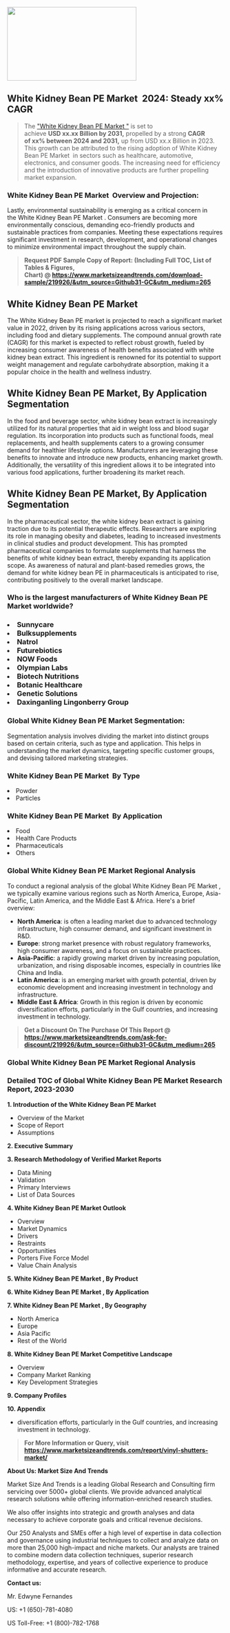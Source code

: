 <p><img class="alignnone size-medium wp-image-20088" src="https://ffe5etoiles.com/wp-content/uploads/2024/12/MST1-300x171.png" alt="" width="300" height="171" /></p><h2 id="ember46" class="ember-view reader-text-block__heading-2">White Kidney Bean PE Market &nbsp;2024: Steady&nbsp;xx% CAGR</h2><blockquote id="ember47" class="ember-view reader-text-block__blockquote">The&nbsp;<a class="app-aware-link " href="https://www.marketsizeandtrends.com/download-sample/219926/&utm_source=Github31-GC&utm_medium=265" target="_blank" data-test-app-aware-link="">"White Kidney Bean PE Market "</a>&nbsp;is set to achieve&nbsp;<strong>USD&nbsp;xx.xx&nbsp;Billion by 2031,</strong>&nbsp;propelled by a strong&nbsp;<strong>CAGR of&nbsp;xx% between 2024 and 2031,</strong>&nbsp;up from USD xx.x Billion in 2023. This growth can be attributed to the rising adoption of&nbsp;White Kidney Bean PE Market &nbsp;in sectors such as healthcare, automotive, electronics, and consumer goods. The increasing need for efficiency and the introduction of innovative products are further propelling market expansion.</blockquote><h3 id="ember48" class="ember-view reader-text-block__heading-3">White Kidney Bean PE Market &nbsp;Overview and Projection:</h3><p id="ember49" class="ember-view reader-text-block__paragraph">Lastly, environmental sustainability is emerging as a critical concern in the&nbsp;White Kidney Bean PE Market . Consumers are becoming more environmentally conscious, demanding eco-friendly products and sustainable practices from companies. Meeting these expectations requires significant investment in research, development, and operational changes to minimize environmental impact throughout the supply chain.</p><blockquote id="ember50" class="ember-view reader-text-block__blockquote"><strong>Request PDF Sample Copy of Report: (Including Full TOC, List of Tables &amp; Figures, Chart)&nbsp;@&nbsp;<strong><a href="https://www.marketsizeandtrends.com/download-sample/219926/&utm_source=Github31-GC&utm_medium=265" target="_blank">https://www.marketsizeandtrends.com/download-sample/219926/&utm_source=Github31-GC&utm_medium=265</a></strong></strong></blockquote><h3 class=""><h2>White Kidney Bean PE Market</h2><p>The White Kidney Bean PE market is projected to reach a significant market value in 2022, driven by its rising applications across various sectors, including food and dietary supplements. The compound annual growth rate (CAGR) for this market is expected to reflect robust growth, fueled by increasing consumer awareness of health benefits associated with white kidney bean extract. This ingredient is renowned for its potential to support weight management and regulate carbohydrate absorption, making it a popular choice in the health and wellness industry.</p><h2>White Kidney Bean PE Market, By Application Segmentation</h2><p>In the food and beverage sector, white kidney bean extract is increasingly utilized for its natural properties that aid in weight loss and blood sugar regulation. Its incorporation into products such as functional foods, meal replacements, and health supplements caters to a growing consumer demand for healthier lifestyle options. Manufacturers are leveraging these benefits to innovate and introduce new products, enhancing market growth. Additionally, the versatility of this ingredient allows it to be integrated into various food applications, further broadening its market reach.</p><h2>White Kidney Bean PE Market, By Application Segmentation</h2><p>In the pharmaceutical sector, the white kidney bean extract is gaining traction due to its potential therapeutic effects. Researchers are exploring its role in managing obesity and diabetes, leading to increased investments in clinical studies and product development. This has prompted pharmaceutical companies to formulate supplements that harness the benefits of white kidney bean extract, thereby expanding its application scope. As awareness of natural and plant-based remedies grows, the demand for white kidney bean PE in pharmaceuticals is anticipated to rise, contributing positively to the overall market landscape.</p></h3><h3 id="" class="">Who is the largest manufacturers of&nbsp;White Kidney Bean PE Market worldwide?</h3><h3 class=""></Li><Li>Sunnycare</Li><Li> Bulksupplements</Li><Li> Natrol</Li><Li> Futurebiotics</Li><Li> NOW Foods</Li><Li> Olympian Labs</Li><Li> Biotech Nutritions</Li><Li> Botanic Healthcare</Li><Li> Genetic Solutions</Li><Li> Daxinganling Lingonberry Group</h3><h3 id="ember53" class="ember-view reader-text-block__heading-3">Global&nbsp;White Kidney Bean PE Market Segmentation:</h3><p id="ember54" class="ember-view reader-text-block__paragraph">Segmentation analysis involves dividing the market into distinct groups based on certain criteria, such as type and application. This helps in understanding the market dynamics, targeting specific customer groups, and devising tailored marketing strategies.</p><h3 id="" class="">White Kidney Bean PE Market &nbsp;By Type</h3><p></Li><Li>Powder</Li><Li> Particles</p><h3 id="" class="">White Kidney Bean PE Market &nbsp;By Application</h3><p class=""></Li><Li>Food</Li><Li> Health Care Products</Li><Li> Pharmaceuticals</Li><Li> Others</p><h3 id="ember62" class="ember-view reader-text-block__heading-3">Global White Kidney Bean PE Market Regional Analysis</h3><p id="ember63" class="ember-view reader-text-block__paragraph">To conduct a regional analysis of the global White Kidney Bean PE Market , we typically examine various regions such as North America, Europe, Asia-Pacific, Latin America, and the Middle East &amp; Africa. Here's a brief overview:</p><ul><li><strong>North America</strong>: is often a leading market due to advanced technology infrastructure, high consumer demand, and significant investment in R&amp;D.</li><li><strong>Europe</strong>: strong market presence with robust regulatory frameworks, high consumer awareness, and a focus on sustainable practices.</li><li><strong>Asia-Pacific</strong>: a rapidly growing market driven by increasing population, urbanization, and rising disposable incomes, especially in countries like China and India.</li><li><strong>Latin America</strong>: is an emerging market with growth potential, driven by economic development and increasing investment in technology and infrastructure.</li><li><strong>Middle East &amp; Africa</strong>: Growth in this region is driven by economic diversification efforts, particularly in the Gulf countries, and increasing investment in technology.</li></ul><blockquote id="ember61" class="ember-view reader-text-block__blockquote"><strong>Get a Discount On The Purchase Of This Report @ <strong><a href="https://html-cleaner.com/" target="">https://www.marketsizeandtrends.com/ask-for-discount/219926/&utm_source=Github31-GC&utm_medium=265</a></strong></strong></blockquote><h3 id="ember62" class="ember-view reader-text-block__heading-3">Global White Kidney Bean PE Market Regional Analysis</h3><h3 id="" class="">Detailed TOC of Global White Kidney Bean PE Market Research Report, 2023-2030</h3><p id="" class=""><strong>1. Introduction of the White Kidney Bean PE Market </strong></p><ul><li>Overview of the Market</li><li>Scope of Report</li><li>Assumptions</li></ul><p id="" class=""><strong>2. Executive Summary</strong></p><p id="" class=""><strong>3. Research Methodology of Verified Market Reports</strong></p><ul><li>Data Mining</li><li>Validation</li><li>Primary Interviews</li><li>List of Data Sources</li></ul><p id="" class=""><strong>4. White Kidney Bean PE Market Outlook</strong></p><ul><li>Overview</li><li>Market Dynamics</li><li>Drivers</li><li>Restraints</li><li>Opportunities</li><li>Porters Five Force Model</li><li>Value Chain Analysis</li></ul><p id="" class=""><strong>5. White Kidney Bean PE Market , By Product</strong></p><p id="" class=""><strong>6. White Kidney Bean PE Market , By Application</strong></p><p id="" class=""><strong>7. White Kidney Bean PE Market , By Geography</strong></p><ul><li>North America</li><li>Europe</li><li>Asia Pacific</li><li>Rest of the World</li></ul><p id="" class=""><strong>8. White Kidney Bean PE Market Competitive Landscape</strong></p><ul><li>Overview</li><li>Company Market Ranking</li><li>Key Development Strategies</li></ul><p id="" class=""><strong>9. Company Profiles</strong></p><p id="" class=""><strong>10. Appendix</strong></p><ul><li>diversification efforts, particularly in the Gulf countries, and increasing investment in technology.</li></ul><blockquote id="ember65" class="ember-view reader-text-block__blockquote"><strong>For More Information or Query, visit <strong><strong><a href="https://html-cleaner.com/" target="">https://www.marketsizeandtrends.com/report/vinyl-shutters-market/</a></strong></strong></strong></blockquote><p id="" class=""><strong>About Us: Market Size And Trends</strong></p><p id="" class="">Market Size And Trends is a leading Global Research and Consulting firm servicing over 5000+ global clients. We provide advanced analytical research solutions while offering information-enriched research studies.</p><p id="" class="">We also offer insights into strategic and growth analyses and data necessary to achieve corporate goals and critical revenue decisions.</p><p id="" class="">Our 250 Analysts and SMEs offer a high level of expertise in data collection and governance using industrial techniques to collect and analyze data on more than 25,000 high-impact and niche markets. Our analysts are trained to combine modern data collection techniques, superior research methodology, expertise, and years of collective experience to produce informative and accurate research.</p><p id="" class=""><strong>Contact us:</strong></p><p id="" class="">Mr. Edwyne Fernandes</p><p id="" class="">US: +1 (650)-781-4080</p><p id="" class="">US Toll-Free: +1 (800)-782-1768</p>
